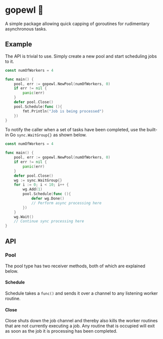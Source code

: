 # gopewl 🌊
A simple package allowing quick capping of goroutines for rudimentary asynchronous tasks.

## Example
The API is trivial to use. Simply create a new pool and start scheduling jobs to it.
```go
const numOfWorkers = 4

func main() {
    pool, err := gopewl.NewPool(numOfWorkers, 0)
    if err != nil {
        panic(err)
    }
    defer pool.Close()
    pool.Schedule(func (){
        fmt.Println("Job is being processed")
    })
}
```

To notify the caller when a set of tasks have been completed, use the built-in Go `sync.WaitGroup{}` as shown below.
```go
const numOfWorkers = 4

func main() {
    pool, err := gopewl.NewPool(numOfWorkers, 0)
    if err != nil {
        panic(err)
    }
    defer pool.Close()
    wg := sync.WaitGroup{}
    for i := 0; i < 10; i++ {
        wg.Add(1)
        pool.Schedule(func (){
            defer wg.Done()
            // Perform async processing here
        })
    }
    wg.Wait()
    // Continue sync processing here
}
```

## API
### Pool 
The pool type has two receiver methods, both of which are explained below.
#### Schedule
Schedule takes a `func()` and sends it over a channel to any listening worker routine.
#### Close
Close shuts down the job channel and thereby also kills the worker routines that are not currently executing a job. Any
routine that is occupied will exit as soon as the job it is processing has been completed. 
